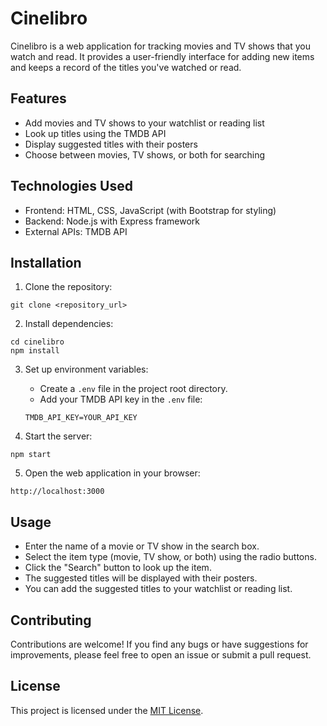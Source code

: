 
# Cinelibro

Cinelibro is a web application for tracking movies and TV shows that you watch and read. It provides a user-friendly interface for adding new items and keeps a record of the titles you've watched or read.

## Features

- Add movies and TV shows to your watchlist or reading list
- Look up titles using the TMDB API
- Display suggested titles with their posters
- Choose between movies, TV shows, or both for searching

## Technologies Used

- Frontend: HTML, CSS, JavaScript (with Bootstrap for styling)
- Backend: Node.js with Express framework
- External APIs: TMDB API

## Installation

1. Clone the repository:

```
git clone <repository_url>
```

2. Install dependencies:

```
cd cinelibro
npm install
```

3. Set up environment variables:

   - Create a `.env` file in the project root directory.
   - Add your TMDB API key in the `.env` file:

   ```
   TMDB_API_KEY=YOUR_API_KEY
   ```

4. Start the server:

```
npm start
```

5. Open the web application in your browser:

```
http://localhost:3000
```

## Usage

- Enter the name of a movie or TV show in the search box.
- Select the item type (movie, TV show, or both) using the radio buttons.
- Click the "Search" button to look up the item.
- The suggested titles will be displayed with their posters.
- You can add the suggested titles to your watchlist or reading list.

## Contributing

Contributions are welcome! If you find any bugs or have suggestions for improvements, please feel free to open an issue or submit a pull request.

## License

This project is licensed under the [MIT License](LICENSE).

